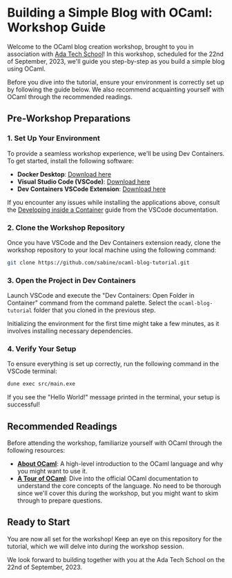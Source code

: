 # Building a Simple Blog with OCaml: Workshop Guide

Welcome to the OCaml blog creation workshop, brought to you in association with [Ada Tech School](https://adatechschool.fr/)! In this workshop, scheduled for the 22nd of September, 2023, we'll guide you step-by-step as you build a simple blog using OCaml.

Before you dive into the tutorial, ensure your environment is correctly set up by following the guide below. We also recommend acquainting yourself with OCaml through the recommended readings.

## Pre-Workshop Preparations

### 1. Set Up Your Environment

To provide a seamless workshop experience, we'll be using Dev Containers. To get started, install the following software:

- **Docker Desktop**: [Download here](https://www.docker.com/products/docker-desktop/)
- **Visual Studio Code (VSCode)**: [Download here](https://code.visualstudio.com/)
- **Dev Containers VSCode Extension**: [Download here](https://marketplace.visualstudio.com/items?itemName=ms-vscode-remote.remote-containers)

If you encounter any issues while installing the applications above, consult the [Developing inside a Container](https://code.visualstudio.com/docs/devcontainers/containers) guide from the VSCode documentation.

### 2. Clone the Workshop Repository

Once you have VSCode and the Dev Containers extension ready, clone the workshop repository to your local machine using the following command:

```sh
git clone https://github.com/sabine/ocaml-blog-tutorial.git
```

### 3. Open the Project in Dev Containers

Launch VSCode and execute the "Dev Containers: Open Folder in Container" command from the command palette. Select the `ocaml-blog-tutorial` folder that you cloned in the previous step.

Initializing the environment for the first time might take a few minutes, as it involves installing necessary dependencies.

### 4. Verify Your Setup

To ensure everything is set up correctly, run the following command in the VSCode terminal:

```sh
dune exec src/main.exe
```

If you see the "Hello World!" message printed in the terminal, your setup is successful!

## Recommended Readings

Before attending the workshop, familiarize yourself with OCaml through the following resources:

- **[About OCaml](https://ocaml.org/about)**: A high-level introduction to the OCaml language and why you might want to use it.
- **[A Tour of OCaml](https://staging.ocaml.org/docs/a-tour-of-ocaml)**: Dive into the official OCaml documentation to understand the core concepts of the language. No need to be thorough since we'll cover this during the workshop, but you might want to skim through to prepare questions.

## Ready to Start

You are now all set for the workshop! Keep an eye on this repository for the tutorial, which we will delve into during the workshop session.

We look forward to building together with you at the Ada Tech School on the 22nd of September, 2023.
